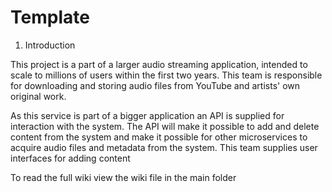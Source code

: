# Template

1. Introduction

This project is a part of a larger audio streaming application, intended to scale to millions of users within the first two years. This team is responsible for downloading and storing audio files from YouTube and artists' own original work. 

As this service is part of a bigger application an API is supplied for interaction with the system. The API will make it possible to add and delete content from the system and make it possible for other microservices to acquire audio files and metadata from the system. This team supplies user interfaces for adding content

To read the full wiki view the wiki file in the main folder

